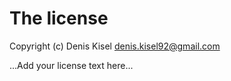 # The license

Copyright (c) Denis Kisel <denis.kisel92@gmail.com>

...Add your license text here...